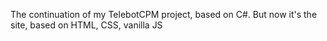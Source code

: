 The continuation of my TelebotCPM project, based on C#. But now it's the site, based on HTML, CSS, vanilla JS
